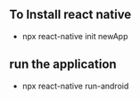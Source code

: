 ## To Install react native
- npx react-native init newApp

## run the application
- npx react-native run-android